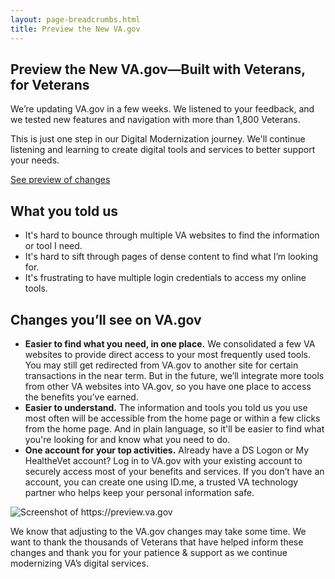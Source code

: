 ```yaml
---
layout: page-breadcrumbs.html
title: Preview the New VA.gov
---
```

<div class="main">
<div class="section">
<div class="row" markdown="1">
<article class="usa-content columns">

# Preview the New VA.gov—Built with Veterans, for Veterans

<div class="va-introtext">
We’re updating VA.gov in a few weeks. We listened to your feedback, and we tested new features and navigation with more than 1,800 Veterans.

This is just one step in our Digital Modernization journey. We'll continue listening and learning to create digital tools and services to better support your needs.

[See preview of changes](#preview-screenshot)

</div>

## What you told us
* It's hard to bounce through multiple VA websites to find the information or tool I need.
* It's hard to sift through pages of dense content to find what I’m looking for.
* It's frustrating to have multiple login credentials to access my online tools.

## Changes you’ll see on VA.gov

* __Easier to find what you need, in one place.__ We consolidated a few VA websites to provide direct access to your most frequently used tools. You may still get redirected from VA.gov to another site for certain transactions in the near term. But in the future, we’ll integrate more tools from other VA websites into VA.gov, so you have one place to access the benefits you’ve earned.
* __Easier to understand.__ The information and tools you told us you use most often will be accessible from the home page or within a few clicks from the home page. And in plain language, so it'll be easier to find what you're looking for and know what you need to do.
* __One account for your top activities.__ Already have a DS Logon or My HealtheVet account? Log in to VA.gov with your existing account to securely access most of your benefits and services. If you don’t have an account, you can create one using ID.me, a trusted VA technology partner who helps keep your personal information safe.

<img id="preview-screenshot" alt="Screenshot of https://preview.va.gov" src="/img/va-preview-screenshot.png">

We know that adjusting to the VA.gov changes may take some time. We want to thank the thousands of Veterans that have helped inform these changes and thank you for your patience & support as we continue modernizing VA’s digital services.

</article>
</div>
</div>
</div>

